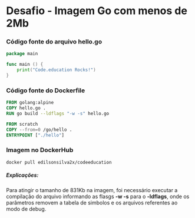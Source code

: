 # Desafio - Imagem Go com menos de 2Mb
### Código fonte do arquivo hello.go
```go
package main

func main () {
	print("Code.education Rocks!")
}
```

### Código fonte do Dockerfile
```dockerfile
FROM golang:alpine
COPY hello.go .
RUN go build --ldflags "-w -s" hello.go

FROM scratch
COPY --from=0 /go/hello .
ENTRYPOINT ["./hello"]
```

### Imagem no DockerHub
```
docker pull edilsonsilva2x/codeeducation
```

##### Explicações:
Para atingir o tamanho de 831Kb na imagem, foi necessário executar a compilação do arquivo informando as flasgs **-w -s** para o **-ldflags**, onde os parâmetros removem a tabela de simbolos e os arquivos referentes ao modo de debug.

